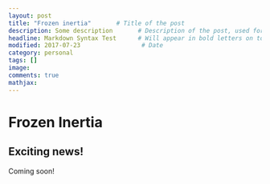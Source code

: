 ```yaml
---
layout: post
title: "Frozen inertia"       # Title of the post
description: Some description       # Description of the post, used for Facebook Opengraph & Twitter
headline: Markdown Syntax Test      # Will appear in bold letters on top of the post
modified: 2017-07-23                 # Date
category: personal
tags: []
image:
comments: true
mathjax:
---
```


# Frozen Inertia

## Exciting news!

Coming soon!

